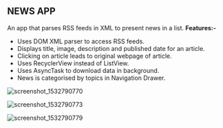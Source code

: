 ## NEWS APP 
An app that parses RSS feeds in XML to present news in a list.
**Features:-**
* Uses DOM XML parser to access RSS feeds.
* Displays title, image, description and published date for an article.
* Clicking on article leads to original webpage of article.
* Uses RecyclerView instead of ListView.
* Uses AsyncTask to download data in background.
* News is categorised by topics in Navigation Drawer.

![screenshot_1532790770](https://user-images.githubusercontent.com/34986121/43358036-f3345a26-92a8-11e8-80dd-f4231a6711b5.png)

![screenshot_1532790773](https://user-images.githubusercontent.com/34986121/43358044-0a6cd376-92a9-11e8-9b14-fcf8380ab866.png)

![screenshot_1532790779](https://user-images.githubusercontent.com/34986121/43358048-1e5857ac-92a9-11e8-8157-900e076050c0.png)
